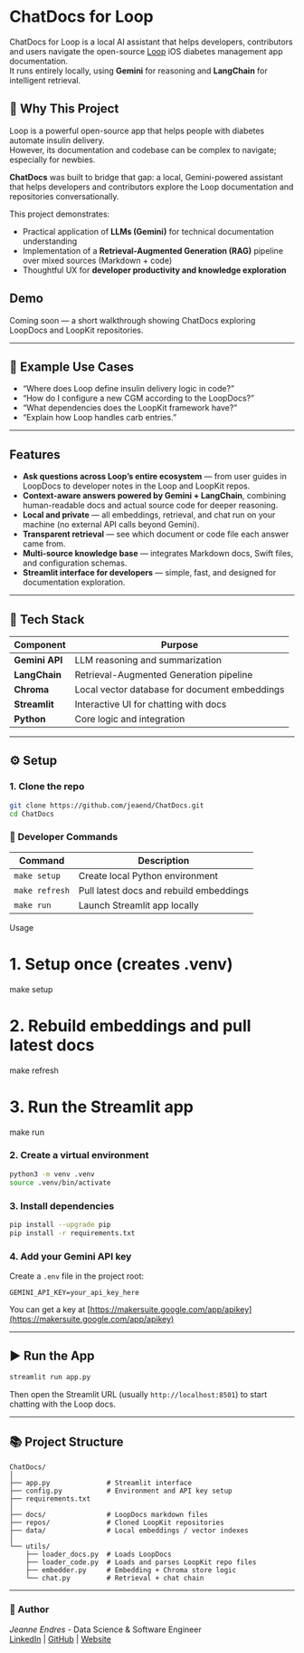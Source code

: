 # ChatDocs for Loop  

ChatDocs for Loop is a local AI assistant that helps developers, contributors and users navigate the open-source [Loop](https://github.com/LoopKit/Loop) iOS diabetes management app documentation.  
It runs entirely locally, using **Gemini** for reasoning and **LangChain** for intelligent retrieval.


## 🌟 Why This Project

Loop is a powerful open-source app that helps people with diabetes automate insulin delivery.  
However, its documentation and codebase can be complex to navigate; especially for newbies.  

**ChatDocs** was built to bridge that gap: a local, Gemini-powered assistant that helps developers and contributors explore the Loop documentation and repositories conversationally.

This project demonstrates:
- Practical application of **LLMs (Gemini)** for technical documentation understanding  
- Implementation of a **Retrieval-Augmented Generation (RAG)** pipeline over mixed sources (Markdown + code)  
- Thoughtful UX for **developer productivity and knowledge exploration**
  
## Demo

Coming soon — a short walkthrough showing ChatDocs exploring LoopDocs and LoopKit repositories.

---

## 🧠 Example Use Cases

- “Where does Loop define insulin delivery logic in code?”  
- “How do I configure a new CGM according to the LoopDocs?”  
- “What dependencies does the LoopKit framework have?”  
- “Explain how Loop handles carb entries.”

---

## Features

- **Ask questions across Loop’s entire ecosystem** — from user guides in LoopDocs to developer notes in the Loop and LoopKit repos.  
- **Context-aware answers powered by Gemini + LangChain**, combining human-readable docs and actual source code for deeper reasoning.  
- **Local and private** — all embeddings, retrieval, and chat run on your machine (no external API calls beyond Gemini).  
- **Transparent retrieval** — see which document or code file each answer came from.  
- **Multi-source knowledge base** — integrates Markdown docs, Swift files, and configuration schemas.  
- **Streamlit interface for developers** — simple, fast, and designed for documentation exploration.  
---

## 🧩 Tech Stack

| Component | Purpose |
|------------|----------|
| **Gemini API** | LLM reasoning and summarization |
| **LangChain** | Retrieval-Augmented Generation pipeline |
| **Chroma** | Local vector database for document embeddings |
| **Streamlit** | Interactive UI for chatting with docs |
| **Python** | Core logic and integration |

---

## ⚙️ Setup

### 1. Clone the repo
```bash
git clone https://github.com/jeaend/ChatDocs.git
cd ChatDocs
```

### 🧰 Developer Commands

| Command | Description |
|----------|-------------|
| `make setup` | Create local Python environment |
| `make refresh` | Pull latest docs and rebuild embeddings |
| `make run` | Launch Streamlit app locally |

Usage
# 1. Setup once (creates .venv)
make setup

# 2. Rebuild embeddings and pull latest docs
make refresh

# 3. Run the Streamlit app
make run

### 2. Create a virtual environment
```bash
python3 -m venv .venv
source .venv/bin/activate
```

### 3. Install dependencies
```bash
pip install --upgrade pip
pip install -r requirements.txt
```

### 4. Add your Gemini API key
Create a `.env` file in the project root:
```
GEMINI_API_KEY=your_api_key_here
```
You can get a key at [https://makersuite.google.com/app/apikey](https://makersuite.google.com/app/apikey)

---

## ▶️ Run the App

```bash
streamlit run app.py
```

Then open the Streamlit URL (usually `http://localhost:8501`) to start chatting with the Loop docs.

---
## 📚 Project Structure

```
ChatDocs/
│
├── app.py              # Streamlit interface
├── config.py           # Environment and API key setup
├── requirements.txt
│
├── docs/               # LoopDocs markdown files
├── repos/              # Cloned LoopKit repositories
├── data/               # Local embeddings / vector indexes
│
└── utils/
    ├── loader_docs.py  # Loads LoopDocs
    ├── loader_code.py  # Loads and parses LoopKit repo files
    ├── embedder.py     # Embedding + Chroma store logic
    └── chat.py         # Retrieval + chat chain
```

---

### 👋 Author

*Jeanne Endres* - 
Data Science & Software Engineer  
[LinkedIn](https://linkedin.com/in/jeanneendres) | [GitHub](https://github.com/jeaend) | [Website](https://jeaend.github.io) 
